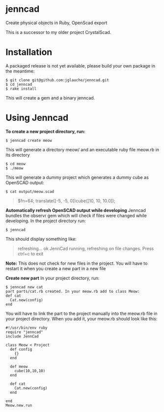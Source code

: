 
# jenncad
Create physical objects in Ruby, OpenScad export

This is a successor to my older project CrystalScad. 

# Installation

A packaged release is not yet available, please build your own package in the meantime:

    $ git clone git@github.com:jglauche/jenncad.git
    $ cd jenncad
    $ rake install

This will create a gem and a binary jenncad. 

# Using Jenncad

**To create a new project directory, run:**

    $ jenncad create meow
   



This will generate a directory meow/ and an executable ruby file meow.rb in its directory

    $ cd meow
    $ ./meow

This will generate a dummy project which generates a dummy cube as  OpenSCAD output:

    $ cat output/meow.scad 
> $fn=64;
> translate([-5, -5, 0])cube([10, 10, 10.0]);

**Automatically refresh OpenSCAD output while developing**
Jenncad bundles the observr gem which will check if files were changed while developing. In the project directory run:

    $ jenncad
This should display something like:
> refreshing... 
> ok 
> JennCad running, refreshing on file changes. Press ctrl+c to exit

**Note:** This does not check for new files in the project. You will have to restart it when you create a new part in a new file

**Create new part**
In your project directory, run:

    $ jenncad new cat
    part parts/cat.rb created. In your meow.rb add to class Meow:
    def cat
      Cat.new(config)
    end


You will have to link the part to the project manually into the meow.rb file in your project directory. When you add it, your meow.rb should look like this:

    #!/usr/bin/env ruby
    require "jenncad"
    include JennCad
    
    class Meow < Project
      def config
        {}
      end
    
      def meow
        cube(10,10,10)
      end
    
      def cat
        Cat.new(config)
      end
    
    end
    Meow.new.run

 


